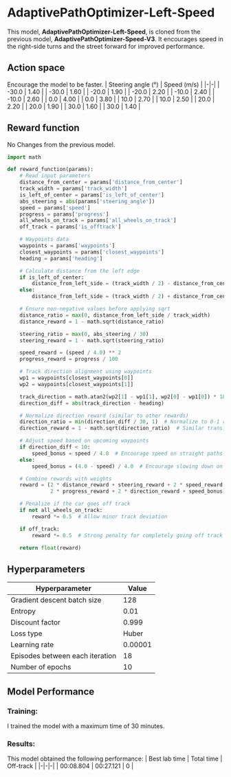 # AdaptivePathOptimizer-Left-Speed
This model, **AdaptivePathOptimizer-Left-Speed**, is cloned from the previous model, **AdaptivePathOptimizer-Speed-V3**. It encourages speed in the right-side turns and the street forward for improved performance.
## Action space
Encourage the model to be faster.
| Steering angle (°) | Speed (m/s) |
|-|-|
| -30.0 | 1.40 |
| -30.0 | 1.60 |
| -20.0 | 1.90 |
| -20.0 | 2.20 |
| -10.0 | 2.40 |
| -10.0 | 2.60 |
| 0.0 | 4.00 |
| 0.0 | 3.80 |
| 10.0 | 2.70 |
| 10.0 | 2.50 |
| 20.0 | 2.20 |
| 20.0 | 1.90 |
| 30.0 | 1.60 |
| 30.0 | 1.40 |

## Reward function
No Changes from the previous model.
```python
import math

def reward_function(params):
    # Read input parameters
    distance_from_center = params['distance_from_center']
    track_width = params['track_width']
    is_left_of_center = params['is_left_of_center']
    abs_steering = abs(params['steering_angle'])
    speed = params['speed']
    progress = params['progress']
    all_wheels_on_track = params['all_wheels_on_track']
    off_track = params['is_offtrack']

    # Waypoints data
    waypoints = params['waypoints']
    closest_waypoints = params['closest_waypoints']
    heading = params['heading']

    # Calculate distance from the left edge
    if is_left_of_center:
        distance_from_left_side = (track_width / 2) - distance_from_center
    else:
        distance_from_left_side = (track_width / 2) + distance_from_center

    # Ensure non-negative values before applying sqrt
    distance_ratio = max(0, distance_from_left_side / track_width)
    distance_reward = 1 - math.sqrt(distance_ratio)

    steering_ratio = max(0, abs_steering / 30)
    steering_reward = 1 - math.sqrt(steering_ratio)

    speed_reward = (speed / 4.0) ** 2
    progress_reward = progress / 100

    # Track direction alignment using waypoints
    wp1 = waypoints[closest_waypoints[0]]
    wp2 = waypoints[closest_waypoints[1]]

    track_direction = math.atan2(wp2[1] - wp1[1], wp2[0] - wp1[0]) * 180.0 / math.pi
    direction_diff = abs(track_direction - heading)

    # Normalize direction reward (similar to other rewards)
    direction_ratio = min(direction_diff / 30, 1)  # Normalize to 0-1 range
    direction_reward = 1 - math.sqrt(direction_ratio)  # Similar transformation

    # Adjust speed based on upcoming waypoints
    if direction_diff < 10:
        speed_bonus = speed / 4.0  # Encourage speed on straight paths
    else:
        speed_bonus = (4.0 - speed) / 4.0  # Encourage slowing down on turns

    # Combine rewards with weights
    reward = (2 * distance_reward + steering_reward + 2 * speed_reward +
              2 * progress_reward + 2 * direction_reward + speed_bonus) / 10

    # Penalize if the car goes off track
    if not all_wheels_on_track:
        reward *= 0.5  # Allow minor track deviation

    if off_track:
        reward *= 0.5  # Strong penalty for completely going off track

    return float(reward)
```

## Hyperparameters 

| Hyperparameter | Value |
|-|-|
| Gradient descent batch size | 128 |
| Entropy | 0.01 |
| Discount factor | 0.999 |
| Loss type | Huber |
| Learning rate | 0.00001 |
| Episodes between each iteration | 18 |
| Number of epochs | 10 |

## Model Performance

### Training:
I trained the model with a maximum time of 30 minutes.

### Results:
This model obtained the following performance:
| Best lab time | Total time | Off-track |
|-|-|-|
| 00:08.804 | 00:27.121 | 0 |

